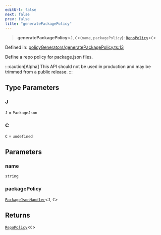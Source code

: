 ```yaml
---
editUrl: false
next: false
prev: false
title: "generatePackagePolicy"
---
```


> **generatePackagePolicy**\<`J`, `C`\>(`name`, `packagePolicy`): [`RepoPolicy`](/api/interfaces/repopolicy/)\<`C`\>

Defined in: [policyGenerators/generatePackagePolicy.ts:13](https://github.com/tylerbutler/tools-monorepo/blob/main/packages/repopo/src/policyGenerators/generatePackagePolicy.ts#L13)

Define a repo policy for package.json files.

:::caution[Alpha]
This API should not be used in production and may be trimmed from a public release.
:::

## Type Parameters

### J

`J` = `PackageJson`

### C

`C` = `undefined`

## Parameters

### name

`string`

### packagePolicy

[`PackageJsonHandler`](/api/type-aliases/packagejsonhandler/)\<`J`, `C`\>

## Returns

[`RepoPolicy`](/api/interfaces/repopolicy/)\<`C`\>
